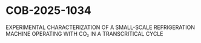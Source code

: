 # COB-2025-1034
EXPERIMENTAL CHARACTERIZATION OF A SMALL-SCALE REFRIGERATION MACHINE OPERATING WITH CO₂ IN A TRANSCRITICAL CYCLE 
